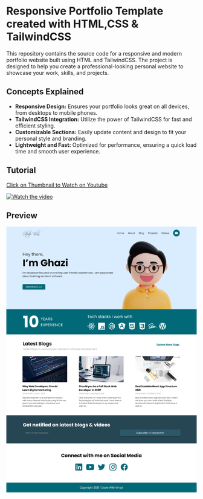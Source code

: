 # Responsive Portfolio Template created with HTML,CSS & TailwindCSS

This repository contains the source code for a responsive and modern portfolio website built using HTML and TailwindCSS. The project is designed to help you create a professional-looking personal website to showcase your work, skills, and projects.

## Concepts Explained
- **Responsive Design:** Ensures your portfolio looks great on all devices, from 
desktops to mobile phones.
- **TailwindCSS Integration:** Utilize the power of TailwindCSS for fast and 
  efficient styling.
- **Customizable Sections:** Easily update content and design to fit your 
  personal style and branding.
- **Lightweight and Fast:** Optimized for performance, ensuring a quick load time 
  and smooth user experience.

## Tutorial

[Click on Thumbnail to Watch on Youtube](https://youtu.be/3sOVh2V_65A)

[<img alt="Watch the video" height="315" src="https://img.youtube.com/vi/3sOVh2V_65A/hqdefault.jpg" width="560"/>](https://youtu.be/3sOVh2V_65A)

## Preview

![Homepage](assets/homepage.png)
